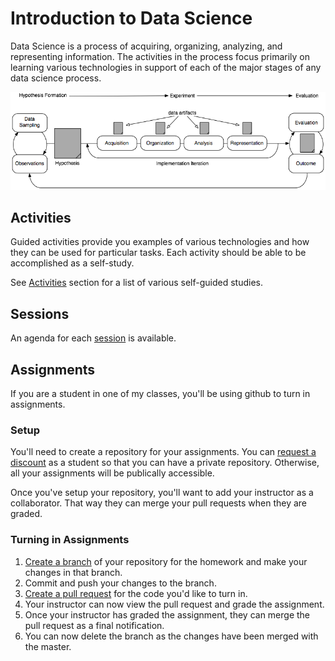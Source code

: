 # Introduction to Data Science

Data Science is a process of acquiring, organizing, analyzing, and representing information.  The activities in the process focus primarily on learning various technologies in support of each of the major stages of any data science process.

![Data Science Process](data-science.png)

## Activities

Guided activities provide you examples of various technologies and how they can be used for particular tasks.  Each activity should be able to be accomplished as a self-study.

See [Activities](./activities/) section for a list of various self-guided studies.

## Sessions

An agenda for each  [session](./sessions/) is available.

## Assignments

If you are a student in one of my classes, you'll be using github to turn in assignments.

### Setup

You'll need to create a repository for your assignments.  You can [request a discount](https://education.github.com/discount_requests/new) as a 
student so that you can have a private repository.  Otherwise, all your assignments will
be publically accessible.

Once you've setup your repository, you'll want to add your instructor as a collaborator.  That way they can merge your 
pull requests when they are graded.

### Turning in Assignments

 1. [Create a branch](https://help.github.com/articles/creating-and-deleting-branches-within-your-repository/) of your repository for the homework and make your changes in that branch.
 2. Commit and push your changes to the branch.
 3. [Create a pull request](https://help.github.com/articles/creating-a-pull-request/) for the code you'd like to turn in.
 4. Your instructor can now view the pull request and grade the assignment.
 5. Once your instructor has graded the assignment, they can merge the pull request as a final notification.
 6. You can now delete the branch as the changes have been merged with the master.
